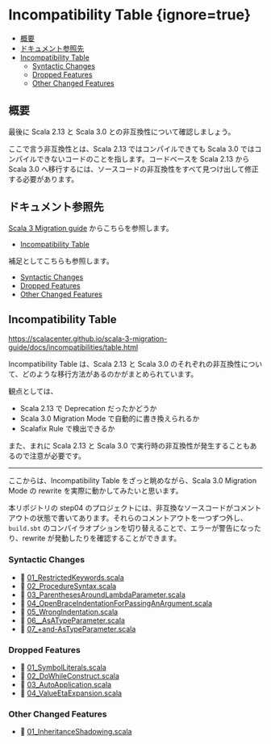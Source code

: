 # Incompatibility Table {ignore=true}

<!-- @import "[TOC]" {cmd="toc" depthFrom=1 depthTo=6 orderedList=false} -->

<!-- code_chunk_output -->

- [概要](#概要)
- [ドキュメント参照先](#ドキュメント参照先)
- [Incompatibility Table](#incompatibility-table-1)
  - [Syntactic Changes](#syntactic-changes)
  - [Dropped Features](#dropped-features)
  - [Other Changed Features](#other-changed-features)

<!-- /code_chunk_output -->

## 概要

最後に Scala 2.13 と Scala 3.0 との非互換性について確認しましょう。

ここで言う非互換性とは、Scala 2.13 ではコンパイルできても Scala 3.0 ではコンパイルできないコードのことを指します。コードベースを Scala 2.13 から Scala 3.0 へ移行するには、ソースコードの非互換性をすべて見つけ出して修正する必要があります。

## ドキュメント参照先

[Scala 3 Migration guide](https://scalacenter.github.io/scala-3-migration-guide/) からこちらを参照します。

- [Incompatibility Table](https://scalacenter.github.io/scala-3-migration-guide/docs/incompatibilities/table.html)

補足としてこちらも参照します。

- [Syntactic Changes](https://scalacenter.github.io/scala-3-migration-guide/docs/incompatibilities/syntactic-changes.html)
- [Dropped Features](https://scalacenter.github.io/scala-3-migration-guide/docs/incompatibilities/dropped-features.html)
- [Other Changed Features](https://scalacenter.github.io/scala-3-migration-guide/docs/incompatibilities/other-changed-features.html)

## Incompatibility Table

https://scalacenter.github.io/scala-3-migration-guide/docs/incompatibilities/table.html

Incompatibility Table は、Scala 2.13 と Scala 3.0 のそれぞれの非互換性について、どのような移行方法があるのかがまとめられています。

観点としては、

- Scala 2.13 で Deprecation だったかどうか
- Scala 3.0 Migration Mode で自動的に書き換えられるか
- Scalafix Rule で検出できるか

また、まれに Scala 2.13 と Scala 3.0 で実行時の非互換性が発生することもあるので注意が必要です。

---

ここからは、Incompatibility Table をざっと眺めながら、Scala 3.0 Migration Mode の rewrite を実際に動かしてみたいと思います。

本リポジトリの step04 のプロジェクトには、非互換なソースコードがコメントアウトの状態で書いてあります。それらのコメントアウトを一つずつ外し、`build.sbt` のコンパイラオプションを切り替えることで、エラーが警告になったり、rewrite が発動したりを確認することができます。

### Syntactic Changes

- :memo: [01_RestrictedKeywords.scala](/step04/src/main/scala/com/github/shinharad/gettingStartedWithScala3/01_syntacticChanges/01_RestrictedKeywords.scala)
- :memo: [02_ProcedureSyntax.scala](/step04/src/main/scala/com/github/shinharad/gettingStartedWithScala3/01_syntacticChanges/02_ProcedureSyntax.scala)
- :memo: [03_ParenthesesAroundLambdaParameter.scala](/step04/src/main/scala/com/github/shinharad/gettingStartedWithScala3/01_syntacticChanges/03_ParenthesesAroundLambdaParameter.scala)
- :memo: [04_OpenBraceIndentationForPassingAnArgument.scala](/step04/src/main/scala/com/github/shinharad/gettingStartedWithScala3/01_syntacticChanges/04_OpenBraceIndentationForPassingAnArgument.scala)
- :memo: [05_WrongIndentation.scala](/step04/src/main/scala/com/github/shinharad/gettingStartedWithScala3/01_syntacticChanges/05_WrongIndentation.scala)
- :memo: [06__AsATypeParameter.scala](/step04/src/main/scala/com/github/shinharad/gettingStartedWithScala3/01_syntacticChanges/06__AsATypeParameter.scala)
- :memo: [07_+and-AsTypeParameter.scala](/step04/src/main/scala/com/github/shinharad/gettingStartedWithScala3/01_syntacticChanges/07_+and-AsTypeParameter.scala)

### Dropped Features

- :memo: [01_SymbolLiterals.scala](/step04/src/main/scala/com/github/shinharad/gettingStartedWithScala3/02_droppedFeatures/01_SymbolLiterals.scala)
- :memo: [02_DoWhileConstruct.scala](/step04/src/main/scala/com/github/shinharad/gettingStartedWithScala3/02_droppedFeatures/02_DoWhileConstruct.scala)
- :memo: [03_AutoApplication.scala](/step04/src/main/scala/com/github/shinharad/gettingStartedWithScala3/02_droppedFeatures/03_AutoApplication.scala)
- :memo: [04_ValueEtaExpansion.scala](/step04/src/main/scala/com/github/shinharad/gettingStartedWithScala3/02_droppedFeatures/04_ValueEtaExpansion.scala)

### Other Changed Features

- :memo: [01_InheritanceShadowing.scala](/step04/src/main/scala/com/github/shinharad/gettingStartedWithScala3/03_otherChangedFeatures/01_InheritanceShadowing.scala)
